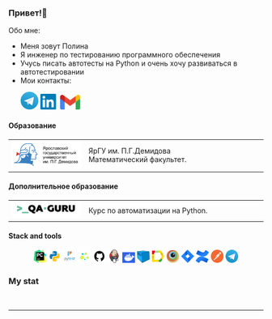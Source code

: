 ### Привет!👋


Обо мне:
- Меня зовут Полина
- Я инженер по тестированию программного обеспечения 
- Учусь писать автотесты на Python и очень хочу развиваться в автотестировании
- Мои контакты:

<p>
  &#8287;&#8287;&#8287;&#8287;&#8287;
    <a href="https://t.me/plika_vis"><img width="35px" alt="Telegram" title="Telegram" src="images/tg.png"/></a>
    <a href="https://www.linkedin.com/in/vishnyakova-polina/"><img width="35px" alt="LinkedIn" title="LinkedIn" src="images/linkedin.png/"></a>
    <a href="mailto:vishnyakovapv@gmail.com"><img width="40px" alt="Write me Email" title="Gmail" src="images/gmail.png"/></a>
</p>

#### Образование
<table width="100%" border='0'>
   <tr> 
    <td width="30%" valign="bottom"><img src="images/yargu.png"></td><td valign="middle">ЯрГУ им. П.Г.Демидова</br>Математический факультет.</td></tr>
  </table>

#### Дополнительное образование
<table width="100%" border='0'>
   <tr> 
    <td width="30%" valign="bottom"><img src="images/qaguru.png"></td><td valign="middle">Курс по автоматизации на Python.</td></tr>
  </table>

#### Stack and tools
<p  align="center">
  <code><img width="5%" title="Pycharm" src="images/logo_stacks/pycharm.png"></code>
  <code><img width="5%" title="Python" src="images/logo_stacks/python.png"></code>
  <code><img width="5%" title="Pytest" src="images/logo_stacks/pytest.png"></code>
  <code><img width="5%" title="Selene" src="images/logo_stacks/selene.png"></code>
  <!-- <code><img width="5%" title="Selenium" src="images/logo_stacks/selenium.png"></code> -->
  <!-- <code><img width="5%" title="Requests" src="images/logo_stacks/requests.png"></code> -->
  <code><img width="5%" title="GitHub" src="images/logo_stacks/github.png"></code>
  <code><img width="5%" title="Jenkins" src="images/logo_stacks/jenkins.png"></code>
  <code><img width="5%" title="Docker" src="images/logo_stacks/docker.png"></code>
  <code><img width="5%" title="Selenoid" src="images/logo_stacks/selenoid.png"></code>
  <code><img width="5%" title="Allure Report" src="images/logo_stacks/allure_report.png"></code>
  <!-- <code><img width="5%" title="Allure TestOps" src="images/logo_stacks/allure_testops.png"></code> -->
  <!-- <code><img width="5%" title="Appium" src="images/logo_stacks/appium.png"></code> --> 
  <code><img width="5%" title="Browserstack" src="images/logo_stacks/bstack.png"></code>
  <code><img width="5%" title="Jira" src="images/logo_stacks/jira.png"></code>
  <code><img width="5%" title="Confluence" src="images/logo_stacks/confluence.png"></code>
  <!-- <code><img width="5%" title="Android Studio" src="images/logo_stacks/android_studio.png"></code> -->
  <!-- <code><img width="5%" title="Xcode" src="images/logo_stacks/xcode.png"></code> -->
  <code><img width="5%" title="Postman" src="images/logo_stacks/postman.png"></code>
  <code><img width="5%" title="Telegram" src="images/logo_stacks/tg.png"></code>
  <!-- <code><img width="5%" title="PgAdmin" src="images/logo_stacks/pgadmin.png"></code> -->
 
</p>

### My stat

<div id="stat" align="center">
    <img src="https://github-profile-summary-cards.vercel.app/api/cards/profile-details?username=plikavis&theme=nightowl" alt=""/>
    <img src="https://github-profile-summary-cards.vercel.app/api/cards/most-commit-language?username=plikavis&theme=nightowl" alt=""/>
    <img src="https://github-profile-summary-cards.vercel.app/api/cards/stats?username=plikavis&theme=nightowl" alt=""/>
    <img src="http://github-profile-summary-cards.vercel.app/api/cards/productive-time?username=plikavis&theme=nightowl" alt=""/>
</div>

---